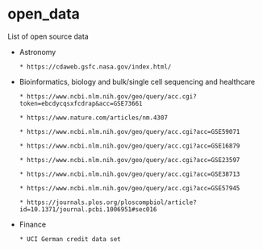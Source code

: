 # open_data

List of open source data

* Astronomy

      * https://cdaweb.gsfc.nasa.gov/index.html/

* Bioinformatics, biology and bulk/single cell sequencing and healthcare

      * https://www.ncbi.nlm.nih.gov/geo/query/acc.cgi?token=ebcdycqsxfcdrap&acc=GSE73661

      * https://www.nature.com/articles/nm.4307

      * https://www.ncbi.nlm.nih.gov/geo/query/acc.cgi?acc=GSE59071

      * https://www.ncbi.nlm.nih.gov/geo/query/acc.cgi?acc=GSE16879

      * https://www.ncbi.nlm.nih.gov/geo/query/acc.cgi?acc=GSE23597

      * https://www.ncbi.nlm.nih.gov/geo/query/acc.cgi?acc=GSE38713

      * https://www.ncbi.nlm.nih.gov/geo/query/acc.cgi?acc=GSE57945

      * https://journals.plos.org/ploscompbiol/article?id=10.1371/journal.pcbi.1006951#sec016


* Finance

      * UCI German credit data set
